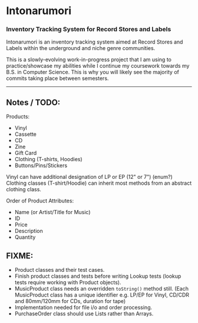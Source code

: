 # Intonarumori
### Inventory Tracking System for Record Stores and Labels

Intonarumori is an inventory tracking system aimed at Record Stores and Labels within the underground and niche genre communities. 

This is a slowly-evolving work-in-progress project that I am using to practice/showcase my abilities while I 
continue my coursework towards my B.S. in Computer Science. This is why you will likely see the majority of commits 
taking place between semesters.
***
## Notes / TODO:
Products:
- Vinyl
- Cassette
- CD
- Zine
- Gift Card
- Clothing (T-shirts, Hoodies)
- Buttons/Pins/Stickers

Vinyl can have additional designation of LP or EP (12" or 7") (enum?)
Clothing classes (T-shirt/Hoodie) can inherit most methods from an abstract clothing class.

Order of Product Attributes:
- Name (or Artist/Title for Music)
- ID
- Price
- Description
- Quantity 

## FIXME: 
- Product classes and their test cases.
- Finish product classes and tests before writing Lookup tests (lookup tests require working with Product objects).
- MusicProduct class needs an overridden `toString()` method still. (Each MusicProduct class has a unique identifier 
  e.g. LP/EP for Vinyl, CD/CDR and 80mm/120mm for CDs, duration for tape)
- Implementation needed for file i/o and order processing.
- PurchaseOrder class should use Lists rather than Arrays.
